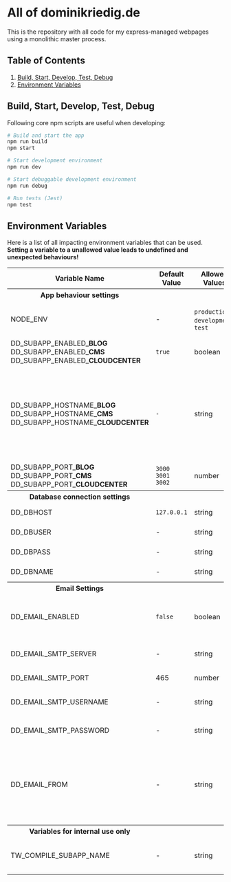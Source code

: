 # All of dominikriedig.de

This is the repository with all code for my express-managed webpages using a monolithic master process.

## Table of Contents

1. [Build, Start, Develop, Test, Debug](#build-start-develop-test-debug)
1. [Environment Variables](#environment-variables)

## Build, Start, Develop, Test, Debug

Following core npm scripts are useful when developing:

```bash
# Build and start the app
npm run build
npm start

# Start development environment
npm run dev

# Start debuggable development environment
npm run debug

# Run tests (Jest)
npm test
```

## Environment Variables

Here is a list of all impacting environment variables that can be used.
**Setting a variable to a unallowed value leads to undefined and
unexpected behaviours!**

<table>
	<thead>
			<th>Variable Name</th>
			<th>Default Value</th>
			<th>Allowed Values</th>
			<th>Description</th>
	</thead>
	<tbody>
		<tr>
			<th>App behaviour settings</th>
			<th></th>
			<th></th>
			<th></th>
		</tr>
		<tr>
			<td>NODE_ENV</td>
			<td>-</td>
			<td>
				<code>production</code>,<br>
				<code>development</code>,
				<br><code>test</code>
			</td>
			<td>
				Changes database connection behaviour.
				Should not be set in <code>.env</code> file.
			</td>
		</tr>
		<tr>
			<td>
				DD_SUBAPP_ENABLED_<b>BLOG</b><br>
				DD_SUBAPP_ENABLED_<b>CMS</b><br>
				DD_SUBAPP_ENABLED_<b>CLOUDCENTER</b>
			</td>
			<td><code>true</code></td>
			<td>boolean</td>
			<td>Enables/disables a specific subapp.</td>
		</tr>
		<tr>
			<td>
				DD_SUBAPP_HOSTNAME_<b>BLOG</b><br>
				DD_SUBAPP_HOSTNAME_<b>CMS</b><br>
				DD_SUBAPP_HOSTNAME_<b>CLOUDCENTER</b>
			</td>
			<td><code>-</code></td>
			<td>string</td>
			<td>
				If <code>NODE_ENV</code> is <code>production</code>, prefixes all
				subapp-internal and cross-subapp <code>href</code>s with
				<code>https://&lt;HOSTNAME&gt;</code>, else this variable stays unused
				and the <code>href</code>s are prefixed with
				<code>http://localhost:port</code> instead.
			</td>
		</tr>
		<tr>
			<td>
				DD_SUBAPP_PORT_<b>BLOG</b><br>
				DD_SUBAPP_PORT_<b>CMS</b><br>
				DD_SUBAPP_PORT_<b>CLOUDCENTER</b>
			</td>
			<td>
				<code>3000</code><br>
				<code>3001</code><br>
				<code>3002</code>
			</td>
			<td>number</td>
			<td>
				Sets the port the subapp should listen on.
			</td>
		</tr>
		<tr>
			<th>Database connection settings</th>
			<th></th>
			<th></th>
			<th></th>
		</tr>
		<tr>
			<td>
				DD_DBHOST<br>
			</td>
			<td>
				<code>127.0.0.1</code>
			</td>
			<td>string</td>
			<td>
				Sets the database host to connect to.
			</td>
		</tr>
		<tr>
			<td>
				DD_DBUSER<br>
			</td>
			<td>-</td>
			<td>string</td>
			<td>
				Sets the database username.
			</td>
		</tr>
		<tr>
			<td>
				DD_DBPASS<br>
			</td>
			<td>-</td>
			<td>string</td>
			<td>
				Sets the database password.
			</td>
		</tr>
		<tr>
			<td>
				DD_DBNAME<br>
			</td>
			<td>-</td>
			<td>string</td>
			<td>
				Sets the database name.
			</td>
		</tr>
		<tr>
			<th>Email Settings</th>
			<th></th>
			<th></th>
			<th></th>
		</tr>
		<tr>
			<td>
				DD_EMAIL_ENABLED<br>
			</td>
			<td><code>false</code></td>
			<td>boolean</td>
			<td>
				Enables email send functionality. If this is true, all other email related fields must be filled accordingly.
			</td>
		</tr>
		<tr>
			<td>
				DD_EMAIL_SMTP_SERVER<br>
			</td>
			<td>-</td>
			<td>string</td>
			<td>
				Sets the SMTP Server host to send emails from.
			</td>
		</tr>
		<tr>
			<td>
				DD_EMAIL_SMTP_PORT<br>
			</td>
			<td>465</td>
			<td>number</td>
			<td>
				Sets the SMTP port to connect to.
			</td>
		</tr>
		<tr>
			<td>
				DD_EMAIL_SMTP_USERNAME<br>
			</td>
			<td>-</td>
			<td>string</td>
			<td>
				Set the authenticating username for the SMTP Server.
			</td>
		</tr>
		<tr>
			<td>
				DD_EMAIL_SMTP_PASSWORD<br>
			</td>
			<td>-</td>
			<td>string</td>
			<td>
				Set the authentication password for the SMTP Server.
			</td>
		</tr>
		<tr>
			<td>
				DD_EMAIL_FROM<br>
			</td>
			<td>-</td>
			<td>string</td>
			<td>
				Sets the default <code>From:</code> Email-Header. If not set, the SMTP Server might choose the default mail address as the <code>From</code> value or might not work at all, depending on the mail provider.
			</td>
		</tr>
		<tr>
			<th>Variables for internal use only</th>
			<th></th>
			<th></th>
			<th></th>
		</tr>
		<tr>
			<td>TW_COMPILE_SUBAPP_NAME</td>
			<td>-</td>
			<td>string</td>
			<td>
				Only used internally within tailwind-compiling npm scripts.
				<b>Do never set this!</b>
			</td>
		</tr>
	</tbody>
</table>
